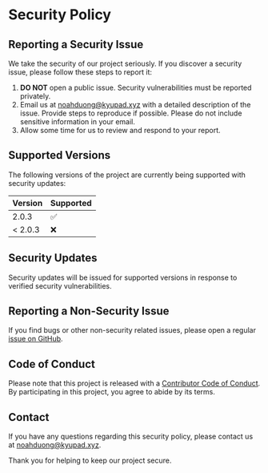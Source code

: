 # Security Policy

## Reporting a Security Issue

We take the security of our project seriously. If you discover a security issue, please follow these steps to report it:

1. **DO NOT** open a public issue. Security vulnerabilities must be reported privately.
2. Email us at [noahduong@kyupad.xyz](mailto:noahduong@kyupad.xyz) with a detailed description of the issue. Provide steps to reproduce if possible. Please do not include sensitive information in your email.
3. Allow some time for us to review and respond to your report.

## Supported Versions

The following versions of the project are currently being supported with security updates:

| Version | Supported          |
| ------- | ------------------ |
| 2.0.3   | :white_check_mark: |
| < 2.0.3 | :x:                |

## Security Updates

Security updates will be issued for supported versions in response to verified security vulnerabilities.

## Reporting a Non-Security Issue

If you find bugs or other non-security related issues, please open a regular [issue on GitHub](https://github.com/truongdn-it/nextjs-boilerplate/issues).

## Code of Conduct

Please note that this project is released with a [Contributor Code of Conduct](CODE_OF_CONDUCT.md). By participating in this project, you agree to abide by its terms.

## Contact

If you have any questions regarding this security policy, please contact us at [noahduong@kyupad.xyz](mailto:noahduong@kyupad.xyz).

Thank you for helping to keep our project secure.
